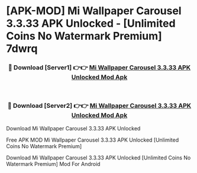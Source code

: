 # [APK-MOD] Mi Wallpaper Carousel 3.3.33 APK Unlocked - [Unlimited Coins No Watermark Premium] 7dwrq



<div align="center">
<h3>🔴 Download [Server1] 👉👉 <a href="https://momento.my/?title=Mi_Wallpaper_Carousel_3.3.33_APK_Unlocked">Mi Wallpaper Carousel 3.3.33 APK Unlocked Mod Apk</a></h3><br>

<h3>🔴 Download [Server2] 👉👉 <a href="https://momento.my/?title=Mi_Wallpaper_Carousel_3.3.33_APK_Unlocked">Mi Wallpaper Carousel 3.3.33 APK Unlocked Mod Apk</a></h3>
</div>



Download Mi Wallpaper Carousel 3.3.33 APK Unlocked 

Free APK MOD Mi Wallpaper Carousel 3.3.33 APK Unlocked [Unlimited Coins No Watermark Premium]

Download Mi Wallpaper Carousel 3.3.33 APK Unlocked [Unlimited Coins No Watermark Premium] Mod For Android
